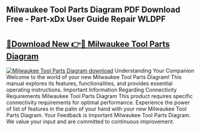 ## Milwaukee Tool Parts Diagram PDF Download Free - Part-xDx User Guide Repair WLDPF

# <h2><a href="http://dfn7n5y.blite.top/?on=Milwaukee+Tool+Parts+Diagram">🔗Download New 👉🔴 Milwaukee Tool Parts Diagram</a></h2>

[![Milwaukee Tool Parts Diagram download](https://i.imgur.com/lujVjoI.png)](http://dfn7n5y.blite.top/?on=Milwaukee+Tool+Parts+Diagram)
Understanding Your Companion Welcome to the world of your new Milwaukee Tool Parts Diagram! This manual explores its features, functionalities, and provides essential operating instructions. Important Information Regarding Connectivity Requirements Milwaukee Tool Parts Diagram This product requires specific connectivity requirements for optimal performance. Experience the power of list of features in the palm of your hand with your new Milwaukee Tool Parts Diagram. Your Feedback is Important Milwaukee Tool Parts Diagram. We value your input and are committed to continuous improvement.
